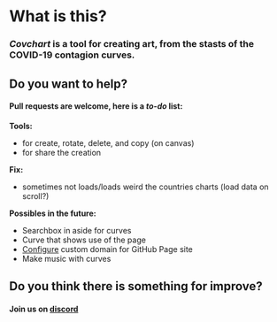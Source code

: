 # What is this?
### _Covchart_ is a tool for creating art, from the stasts of the COVID-19 contagion curves.

## Do you want to help?
#### Pull requests are welcome, here is a *to-do* list:
**Tools:**
- for create, rotate, delete, and copy (on canvas)
- for share the creation

**Fix:**
- sometimes not loads/loads weird the countries charts (load data on scroll?)

**Possibles in the future:**
- Searchbox in aside for curves
- Curve that shows use of the page
- [Configure](https://docs.github.com/en/github/working-with-github-pages/managing-a-custom-domain-for-your-github-pages-site#configuring-a-subdomain) custom domain for GitHub Page site 
- Make music with curves



## Do you think there is something for improve?
#### Join us on [discord](https://discord.gg/4aC9tPd)
